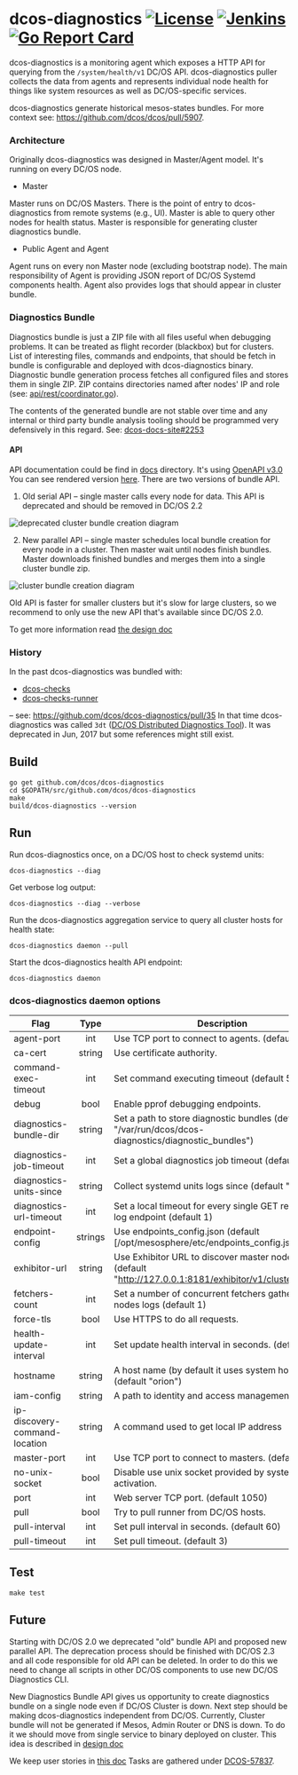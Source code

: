 # dcos-diagnostics [![License](https://img.shields.io/badge/License-Apache%202.0-blue.svg)](https://opensource.org/licenses/Apache-2.0) [![Jenkins](https://jenkins.mesosphere.com/service/jenkins/buildStatus/icon?job=public-dcos-cluster-ops/dcos-diagnostics/dcos-diagnostics-master)](https://jenkins.mesosphere.com/service/jenkins/job/public-dcos-cluster-ops/job/dcos-diagnostics/job/dcos-diagnostics-master/) [![Go Report Card](https://goreportcard.com/badge/github.com/dcos/dcos-diagnostics)](https://goreportcard.com/report/github.com/dcos/dcos-diagnostics)

dcos-diagnostics is a monitoring agent which exposes a HTTP API for querying from the `/system/health/v1` DC/OS API.
dcos-diagnostics puller collects the data from agents and represents individual node health for things like
system resources as well as DC/OS-specific services.

dcos-diagnostics generate historical mesos-states bundles.
For more context see: https://github.com/dcos/dcos/pull/5907.

### Architecture

Originally dcos-diagnostics was designed in Master/Agent model. It's running on every DC/OS node.

* Master

Master runs on DC/OS Masters. There is the point of entry to dcos-diagnostics from remote systems (e.g., UI).
Master is able to query other nodes for health status. Master is responsible for generating cluster diagnostics bundle.

* Public Agent and Agent

Agent runs on every non Master node (excluding bootstrap node). The main responsibility of Agent is providing JSON
report of DC/OS Systemd components health. Agent also provides logs that should appear in cluster bundle.


### Diagnostics Bundle

Diagnostics bundle is just a ZIP file with all files useful when debugging problems.
It can be treated as flight recorder (blackbox) but for clusters. List of interesting files, commands and endpoints,
that should be fetch in bundle is configurable and deployed with dcos-diagnostics binary.
Diagnostic bundle generation process fetches all configured files and stores them in single ZIP.
ZIP contains directories named after nodes' IP and role
(see: [api/rest/coordinator.go](https://github.com/dcos/dcos-diagnostics/blob/f719ffce0339f07f1be4a1ca24fb8b96fe94dff4/api/rest/coordinator.go#L361-L363)).

The contents of the generated bundle are not stable over time and any internal or third party bundle analysis tooling
should be programmed very defensively in this regard.
See: [dcos-docs-site#2253](https://github.com/mesosphere/dcos-docs-site/pull/2253)

#### API

API documentation could be find in [docs](/docs) directory. It's using
[OpenAPI v3.0](https://github.com/OAI/OpenAPI-Specification/blob/master/versions/3.0.0.md)
You can see rendered version
[here](https://temando.github.io/open-api-renderer/demo/?url=https://raw.githubusercontent.com/dcos/dcos-diagnostics/master/docs/api.yaml).
There are two versions of bundle API.

1. Old serial API – single master calls every node for data. This API is deprecated and should be removed in DC/OS 2.2

![deprecated cluster bundle creation diagram](docs/diagrams/deprecated_cluster_bundle_creation_diagram.png)

2. New parallel API – single master schedules local bundle creation for every node in a cluster. Then master wait until
nodes finish bundles. Master downloads finished bundles and merges them into a single cluster bundle zip.

![cluster bundle creation diagram](docs/diagrams/cluster_bundle_creation_diagram.png)

Old API is faster for smaller clusters but it's slow for large clusters, so we recommend to only use the new API
that's available since DC/OS 2.0.

To get more information read [the design doc](https://docs.google.com/document/d/1UU47_ZVBPQRzzSc9D57W4h7VtzRyMxiLTcZ4XKfwA5I/edit?usp=sharing)

### History

In the past dcos-diagnostics was bundled with:

* [dcos-checks](https://github.com/dcos/dcos-checks)
* [dcos-checks-runner](https://github.com/dcos/dcos-check-runner)

– see: https://github.com/dcos/dcos-diagnostics/pull/35
In that time dcos-diagnostics was called `3dt`
([DC/OS Distributed Diagnostics Tool](https://github.com/dcos/3dt/tree/master)).
It was deprecated in Jun, 2017 but some references might still exist.


## Build

```
go get github.com/dcos/dcos-diagnostics
cd $GOPATH/src/github.com/dcos/dcos-diagnostics
make
build/dcos-diagnostics --version
```

## Run
Run dcos-diagnostics once, on a DC/OS host to check systemd units:

```
dcos-diagnostics --diag
```

Get verbose log output:

```
dcos-diagnostics --diag --verbose
```

Run the dcos-diagnostics aggregation service to query all cluster hosts for health state:

```
dcos-diagnostics daemon --pull
```

Start the dcos-diagnostics health API endpoint:

```
dcos-diagnostics daemon
```

### dcos-diagnostics daemon options

| Flag                          |   Type  | Description                                                                                               |
|-------------------------------|:-------:|-----------------------------------------------------------------------------------------------------------|
| agent-port                    |   int   | Use TCP port to connect to agents. (default 1050)                                                         |
| ca-cert                       |  string | Use certificate authority.                                                                                |
| command-exec-timeout          |   int   | Set command executing timeout (default 50)                                                                |
| debug                         |   bool  | Enable pprof debugging endpoints.                                                                         |
| diagnostics-bundle-dir        |  string | Set a path to store diagnostic bundles (default "/var/run/dcos/dcos-diagnostics/diagnostic_bundles")      |
| diagnostics-job-timeout       |   int   | Set a global diagnostics job timeout (default 720)                                                        |
| diagnostics-units-since       |  string | Collect systemd units logs since (default "24h")                                                          |
| diagnostics-url-timeout       |   int   | Set a local timeout for every single GET request to a log endpoint (default 1)                            |
| endpoint-config               | strings | Use endpoints_config.json (default [/opt/mesosphere/etc/endpoints_config.json])                           |
| exhibitor-url                 |  string | Use Exhibitor URL to discover master nodes. (default "http://127.0.0.1:8181/exhibitor/v1/cluster/status") |
| fetchers-count                |   int   | Set a number of concurrent fetchers gathering nodes logs (default 1)                                      |
| force-tls                     |   bool  | Use HTTPS to do all requests.                                                                             |
| health-update-interval        |   int   | Set update health interval in seconds. (default 60)                                                       |
| hostname                      |  string | A host name (by default it uses system hostname) (default "orion")                                        |
| iam-config                    |  string | A path to identity and access management config                                                           |
| ip-discovery-command-location |  string | A command used to get local IP address                                                                    |
| master-port                   |   int   | Use TCP port to connect to masters. (default 1050)                                                        |
| no-unix-socket                |   bool  | Disable use unix socket provided by systemd activation.                                                   |
| port                          |   int   | Web server TCP port. (default 1050)                                                                       |
| pull                          |   bool  | Try to pull runner from DC/OS hosts.                                                                      |
| pull-interval                 |   int   | Set pull interval in seconds. (default 60)                                                                |
| pull-timeout                  |   int   | Set pull timeout. (default 3)                                                                             |

## Test
```
make test
```

## Future

Starting with DC/OS 2.0 we deprecated "old" bundle API and proposed new parallel API. The deprecation process should
be finished with DC/OS 2.3 and all code responsible for old API can be deleted. In order to do this we need to change
all scripts in other DC/OS components to use new DC/OS Diagnostics CLI.

New Diagnostics Bundle API gives us opportunity to create diagnostics bundle on a single node even if DC/OS Cluster is down.
Next step should be making dcos-diagnostics independent from DC/OS. Currently, Cluster bundle will not be generated if
Mesos, Admin Router or DNS is down. To do it we should move from single service to binary deployed on cluster.
This idea is described in [design doc](https://docs.google.com/document/d/1Z6dcOK1_IQFlHGiQ_y1jsZ4RTo0IVpkRrKPGzniHC4E/edit?usp=sharing)

We keep user stories in [this doc](https://docs.google.com/document/d/1tuzwye3EvraGw15bqE7yI9PZ_QYwX3x_eNi3xmFP554/edit?usp=sharing)
Tasks are gathered under [DCOS-57837](https://jira.mesosphere.com/browse/DCOS-57837).